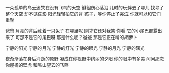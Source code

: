 一朵孤单的乌云迷失在没有飞鸟的天空
徘徊伤心落泪
儿时的玩伴去了哪儿
找寻了整个天空
却不见踪影
阳光轻轻拍它的背
孩子，等你停止了哭泣
你就可以和它们重聚

爸爸
月亮的背后藏着一只兔子
在哪里呢
刚才它还对我笑
你看
它的小尾巴都露出来了
可那不是它的尾巴呀
那是什么呢？爸爸
那是它正在啃的胡萝卜

宁静的阳光
宁静的月光
宁静的灯光
宁静的眼光
宁静的月光
宁静的曙光

夜渐渐落在身后消逝的原野
凝成在你视野中绚丽的夕阳
你的眼中有多美
问问那恋你屋檐的壁虎
和隔山望去的飞燕